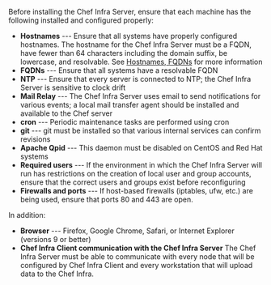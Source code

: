 Before installing the Chef Infra Server, ensure that each machine has
the following installed and configured properly:

- **Hostnames** --- Ensure that all systems have properly configured
    hostnames. The hostname for the Chef Infra Server must be a FQDN,
    have fewer than 64 characters including the domain suffix, be
    lowercase, and resolvable. See [Hostnames,
    FQDNs](/install_server_pre.html#hostnames) for more information
- **FQDNs** --- Ensure that all systems have a resolvable FQDN
- **NTP** --- Ensure that every server is connected to NTP; the Chef
    Infra Server is sensitive to clock drift
- **Mail Relay** --- The Chef Infra Server uses email to send
    notifications for various events; a local mail transfer agent should
    be installed and available to the Chef server
- **cron** --- Periodic maintenance tasks are performed using cron
- **git** --- git must be installed so that various internal services
    can confirm revisions
- **Apache Qpid** --- This daemon must be disabled on CentOS and Red
    Hat systems
- **Required users** --- If the environment in which the Chef Infra
    Server will run has restrictions on the creation of local user and
    group accounts, ensure that the correct users and groups exist
    before reconfiguring
- **Firewalls and ports** --- If host-based firewalls (iptables, ufw,
    etc.) are being used, ensure that ports 80 and 443 are open.

In addition:

- **Browser** --- Firefox, Google Chrome, Safari, or Internet Explorer
    (versions 9 or better)
- **Chef Infra Client communication with the Chef Infra Server** The
    Chef Infra Server must be able to communicate with every node that
    will be configured by Chef Infra Client and every workstation that
    will upload data to the Chef Infra.